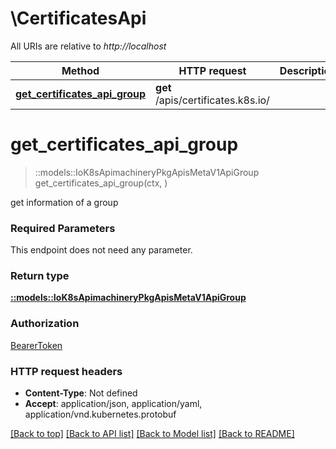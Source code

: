 # \CertificatesApi

All URIs are relative to *http://localhost*

Method | HTTP request | Description
------------- | ------------- | -------------
[**get_certificates_api_group**](CertificatesApi.md#get_certificates_api_group) | **get** /apis/certificates.k8s.io/ | 


# **get_certificates_api_group**
> ::models::IoK8sApimachineryPkgApisMetaV1ApiGroup get_certificates_api_group(ctx, )


get information of a group

### Required Parameters
This endpoint does not need any parameter.

### Return type

[**::models::IoK8sApimachineryPkgApisMetaV1ApiGroup**](io.k8s.apimachinery.pkg.apis.meta.v1.APIGroup.md)

### Authorization

[BearerToken](../README.md#BearerToken)

### HTTP request headers

 - **Content-Type**: Not defined
 - **Accept**: application/json, application/yaml, application/vnd.kubernetes.protobuf

[[Back to top]](#) [[Back to API list]](../README.md#documentation-for-api-endpoints) [[Back to Model list]](../README.md#documentation-for-models) [[Back to README]](../README.md)

